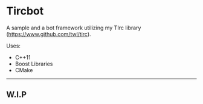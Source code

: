 # Tircbot

A sample and a bot framework utilizing my TIrc library (https://www.github.com/twl/tirc).

Uses:
* C++11
* Boost Libraries
* CMake


****************
## W.I.P
